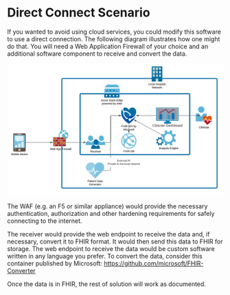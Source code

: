 # Direct Connect Scenario 

If you wanted to avoid using cloud services, you could modify this software to use a direct connection. The following diagram illustrates how one might do that. You will need a Web Application Firewall of your choice and an additional software component to receive and convert the data.

![](./direct-connect-scenario.png)

The WAF (e.g. an F5 or similar appliance) would provide the necessary authentication, authorization and other hardening requirements for safely connecting to the internet. 

The receiver would provide the web endpoint to receive the data and, if necessary, convert it to FHIR format. It would then send this data to FHIR for storage. The web endpoint to receive the data would be custom software written in any language you prefer. To convert the data, consider this container published by Microsoft: https://github.com/microsoft/FHIR-Converter 

Once the data is in FHIR, the rest of solution will work as documented. 